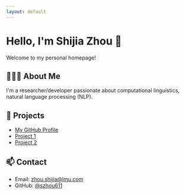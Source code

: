 ```yaml
---
layout: default
---
```


# Hello, I'm Shijia Zhou 👋

Welcome to my personal homepage!

## 👩🏻‍💻 About Me
I'm a researcher/developer passionate about computational linguistics, natural language processing (NLP).

## 🚀 Projects
- [My GitHub Profile](https://github.com/szhou611)
- [Project 1](#)
- [Project 2](#)

## 📫 Contact
- Email: zhou.shijia@lmu.com
- GitHub: [@szhou611](https://github.com/szhou611)